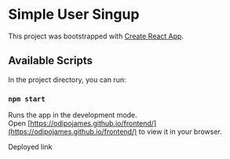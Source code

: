 # Simple User Singup

This project was bootstrapped with [Create React App](https://github.com/facebook/create-react-app).

## Available Scripts

In the project directory, you can run:

### `npm start`

Runs the app in the development mode.\
Open [https://odipojames.github.io/frontend/](https://odipojames.github.io/frontend/) to view it in your browser.

Deployed link [](http://localhost:3000) 

